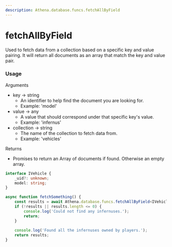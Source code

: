 ```yaml
---
description: Athena.database.funcs.fetchAllByField
---
```


# fetchAllByField

Used to fetch data from a collection based on a specific key and value pairing. It will return all documents as an array that match the key and value pair.

### Usage

Arguments

* key -> string
  * An identifier to help find the document you are looking for.
  * Example: 'model'
* value -> any
  * A value that should correspond under that specific key's value.
  * Example: 'infernus'
* collection -> string
  * The name of the collection to fetch data from.
  * Example: 'vehicles'

Returns

* Promises to return an Array of documents if found. Otherwise an empty array.

```typescript
interface IVehicle {
    _uid?: unknown;
    model: string;
}

async function fetchSomething() {
    const results = await Athena.database.funcs.fetchAllByField<IVehicle>('model', 'infernus', 'vehicles');
    if (!results || results.length <= 0) {
        console.log('Could not find any infernuses.');
        return;
    }
    
    console.log('Found all the infernuses owned by players.');
    return results;
}

```
